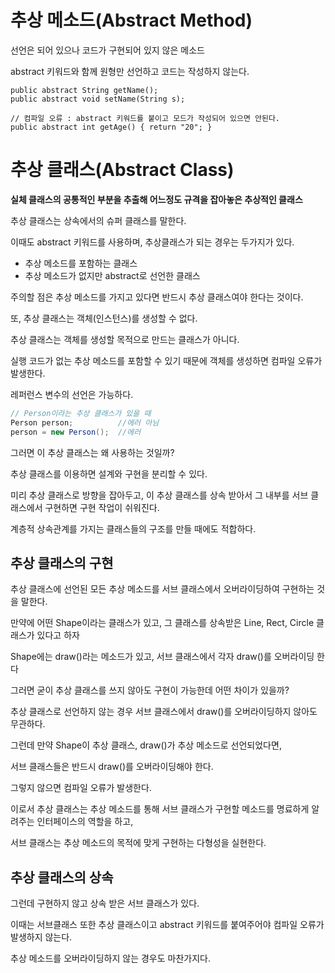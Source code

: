 # 추상 메소드(Abstract Method)

선언은 되어 있으나 코드가 구현되어 있지 않은 메소드

abstract 키워드와 함께 원형만 선언하고 코드는 작성하지 않는다.

~~~
public abstract String getName();
public abstract void setName(String s);

// 컴파일 오류 : abstract 키워드를 붙이고 모드가 작성되어 있으면 안된다.
public abstract int getAge() { return "20"; } 
~~~

# 추상 클래스(Abstract Class)

**실체 클래스의 공통적인 부분을 추출해 어느정도 규격을 잡아놓은 추상적인 클래스**

추상 클래스는 상속에서의 슈퍼 클래스를 말한다. 

이때도 abstract 키워드를 사용하며, 추상클래스가 되는 경우는 두가지가 있다.

- 추상 메소드를 포함하는 클래스
- 추상 메소드가 없지만 abstract로 선언한 클래스

주의할 점은 추상 메소드를 가지고 있다면 반드시 추상 클래스여야 한다는 것이다.

또, 추상 클래스는 객체(인스턴스)를 생성할 수 없다.

추상 클래스는 객체를 생성할 목적으로 만드는 클래스가 아니다.

실행 코드가 없는 추상 메소드를 포함할 수 있기 때문에 객체를 생성하면 컴파일 오류가 발생한다.

레퍼런스 변수의 선언은 가능하다.

```java
// Person이라는 추상 클래스가 있을 때
Person person;          //에러 아님
person = new Person();  //에러
```

그러면 이 추상 클래스는 왜 사용하는 것일까?

추상 클래스를 이용하면 설계와 구현을 분리할 수 있다. 

미리 추상 클래스로 방향을 잡아두고, 이 추상 클래스를 상속 받아서 그 내부를 서브 클래스에서 구현하면 구현 작업이 쉬워진다.

계층적 상속관계를 가지는 클래스들의 구조를 만들 때에도 적합하다.

## 추상 클래스의 구현

추상 클래스에 선언된 모든 추상 메소드를 서브 클래스에서 오버라이딩하여 구현하는 것을 말한다.

만약에 어떤 Shape이라는 클래스가 있고, 그 클래스를 상속받은 Line, Rect, Circle 클래스가 있다고 하자

Shape에는 draw()라는 메소드가 있고, 서브 클래스에서 각자 draw()를 오버라이딩 한다

그러면 굳이 추상 클래스를 쓰지 않아도 구현이 가능한데 어떤 차이가 있을까?

추상 클래스로 선언하지 않는 경우 서브 클래스에서 draw()를 오버라이딩하지 않아도 무관하다.

그런데 만약 Shape이 추상 클래스, draw()가 추상 메소드로 선언되었다면,

서브 클래스들은 반드시 draw()를 오버라이딩해야 한다.

그렇지 않으면 컴파일 오류가 발생한다.

이로서 추상 클래스는 추상 메소드를 통해 서브 클래스가 구현할 메소드를 명료하게 알려주는 인터페이스의 역할을 하고, 

서브 클래스는 추상 메소드의 목적에 맞게 구현하는 다형성을 실현한다.

## 추상 클래스의 상속

그런데 구현하지 않고 상속 받은 서브 클래스가 있다.

이때는 서브클래스 또한 추상 클래스이고 abstract 키워드를 붙여주어야 컴파일 오류가 발생하지 않는다.

추상 메소드를 오버라이딩하지 않는 경우도 마찬가지다.